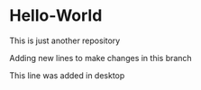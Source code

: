 # Hello-World
This is just another repository

Adding new lines to make changes in this branch

This line was added in desktop